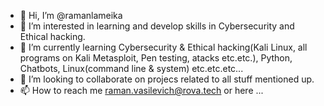 - 👋 Hi, I’m @ramanlameika
- 👀 I’m interested in learning and develop skills in Cybersecurity and Ethical hacking. 
- 🌱 I’m currently learning Cybersecurity & Ethical hacking(Kali Linux, all programs on Kali Metasploit, Pen testing, atacks etc.etc.), Python, Chatbots, Linux(command line & system) etc.etc.etc... 
- 💞️ I’m looking to collaborate on projecs related to all stuff mentioned up.
- 📫 How to reach me raman.vasilevich@rova.tech or here ...

<!---
ramanlameika/ramanlameika is a ✨ special ✨ repository because its `README.md` (this file) appears on your GitHub profile.
You can click the Preview link to take a look at your changes.
--->


